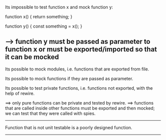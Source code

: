 Its impossible to test function x and mock function y:

function x() {
  return something;
}

function y() {
  const something = x();
}

--> function y must be passed as parameter to function x or must be exported/imported so that it can be mocked
------------------

Its possible to mock modules, i.e. functions that are exported from file.

Its possible to mock functions if they are passed as parameter.

Its possible to test private functions, i.e. functions not exported, with the help of rewire.

==> only pure functions can be private and tested by rewire.
==> functions that are called inside other functions must be exported and then mocked;
we can test that they were called with spies.

------------------

Function that is not unit testable is a poorly designed function.

------------------
